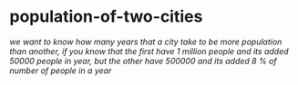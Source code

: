 # population-of-two-cities
<p><i>we want to know how many years that a city take to be more population than another, if you know that the first have 1 million people and its added 50000 people in year, but the other have 500000 and its added 8 % of number of people in a year</i></p>
